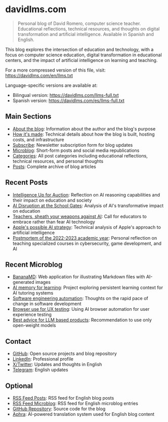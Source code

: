 # davidlms.com

> Personal blog of David Romero, computer science teacher. Educational reflections, technical resources, and thoughts on digital transformation and artificial intelligence. Available in Spanish and English.

This blog explores the intersection of education and technology, with a focus on computer science education, digital transformation in educational centers, and the impact of artificial intelligence on learning and teaching.

For a more compressed version of this file, visit: https://davidlms.com/en/llms.txt

Language-specific versions are available at:
- Bilingual version: https://davidlms.com/llms-full.txt
- Spanish version: https://davidlms.com/es/llms-full.txt

## Main Sections

- [About the blog](https://davidlms.com/en/sobre-el-blog.md): Information about the author and the blog's purpose
- [How it's made](https://davidlms.com/en/como-se-hace.md): Technical details about how the blog is built, hosting costs, and infrastructure
- [Subscribe](https://davidlms.com/en/suscribete.md): Newsletter subscription form for blog updates
- [Microblog](https://davidlms.com/en/micro/): Short-form posts and social media republications
- [Categories](https://davidlms.com/en/categories/): All post categories including educational reflections, technical resources, and personal thoughts
- [Posts](https://davidlms.com/en/posts/): Complete archive of blog articles

## Recent Posts

- [Intelligence Up for Auction](https://davidlms.com/en/posts/se-subasta-inteligencia.md): Reflection on AI reasoning capabilities and their impact on education and society
- [AI Disruption at the School Gates](https://davidlms.com/en/posts/la-disrupción-de-la-ia-a-las-puertas-de-la-escuela.md): Analysis of AI's transformative impact on education
- [Teachers, sheath your weapons against AI](https://davidlms.com/en/posts/docentes-enfundad-vuestras-armas-contra-la-ia.md): Call for educators to embrace rather than fear AI technology
- [Apple's possible AI strategy](https://davidlms.com/en/posts/la-posible-estrategia-de-apple-respecto-a-la-ia.md): Technical analysis of Apple's approach to artificial intelligence
- [Postmortem of the 2022-2023 academic year](https://davidlms.com/en/posts/postmortem-del-curso-2022-2023.md): Personal reflection on teaching specialized courses in cybersecurity, game development, and AI

## Recent Microblog

- [BananaMD](https://davidlms.com/en/micro/07092025.md): Web application for illustrating Markdown files with AI-generated images
- [AI memory for learning](https://davidlms.com/en/micro/25052025.md): Project exploring persistent learning context for AI tutoring systems
- [Software engineering automation](https://davidlms.com/en/micro/18052025.md): Thoughts on the rapid pace of change in software development
- [Browser use for UX testing](https://davidlms.com/en/micro/30072025.md): Using AI browser automation for user experience testing
- [Best advice for LLM based products](https://davidlms.com/en/micro/10082025.md): Recommendation to use only open-weight models

## Contact

- [GitHub](https://github.com/DavidLMS): Open source projects and blog repository
- [LinkedIn](https://www.linkedin.com/in/david-romero-santos): Professional profile
- [X/Twitter](https://x.com/davidlmsEN): Updates and thoughts in English
- [Telegram](https://t.me/davidlmsEN): English updates

## Optional

- [RSS Feed Posts](https://davidlms.com/en/index.xml): RSS feed for English blog posts
- [RSS Feed Microblog](https://davidlms.com/en/micro/index.xml): RSS feed for English microblog entries
- [GitHub Repository](https://github.com/DavidLMS/davidlms.com): Source code for the blog
- [Aphra](https://github.com/DavidLMS/aphra): AI-powered translation system used for English blog content